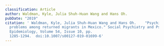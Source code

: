 ```yaml
---
classification: Article
author: Waldman, Kyle, Julia Shuh-Huan Wang and Hans Oh.
pubDate: "2019"
citation: ' Waldman, Kyle, Julia Shuh-Huan Wang and Hans Oh.	"Psychiatric
  problems among returned migrants in Mexico." Social Psychiatry and Psychiatric
  Epidemiology, Volume 54, Issue 10, pp.
  1285-1294.  doi:10.1007/s00127-019-01699-6'
---
```

